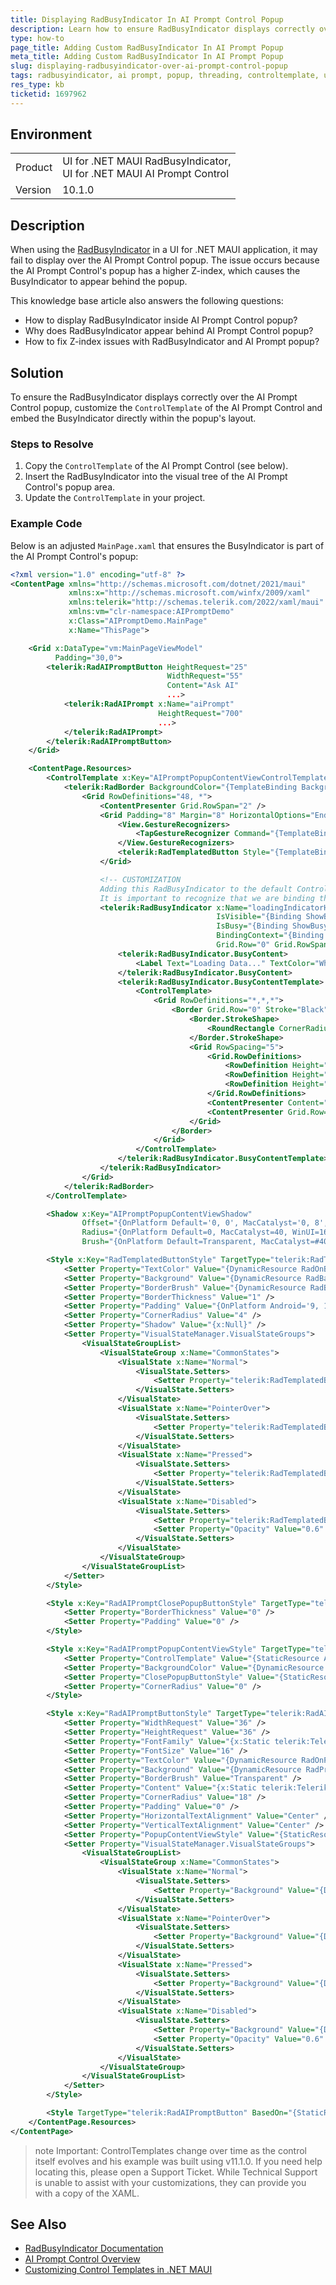 ```yaml
---
title: Displaying RadBusyIndicator In AI Prompt Control Popup
description: Learn how to ensure RadBusyIndicator displays correctly over the AI Prompt Control popup in a UI for .NET MAUI application.
type: how-to
page_title: Adding Custom RadBusyIndicator In AI Prompt Popup
meta_title: Adding Custom RadBusyIndicator In AI Prompt Popup
slug: displaying-radbusyindicator-over-ai-prompt-control-popup
tags: radbusyindicator, ai prompt, popup, threading, controltemplate, ui-for-net-maui
res_type: kb
ticketid: 1697962
---
```


## Environment

<table>
<tbody>
<tr>
<td> Product </td>
<td>
UI for .NET MAUI RadBusyIndicator, <br/>
UI for .NET MAUI AI Prompt Control
</td>
</tr>
<tr>
<td> Version </td>
<td> 10.1.0 </td>
</tr>
</tbody>
</table>

## Description

When using the [RadBusyIndicator](https://docs.telerik.com/devtools/maui/controls/busyindicator/overview) in a UI for .NET MAUI application, it may fail to display over the AI Prompt Control popup. The issue occurs because the AI Prompt Control's popup has a higher Z-index, which causes the BusyIndicator to appear behind the popup. 

This knowledge base article also answers the following questions:
- How to display RadBusyIndicator inside AI Prompt Control popup?
- Why does RadBusyIndicator appear behind AI Prompt Control popup?
- How to fix Z-index issues with RadBusyIndicator and AI Prompt popup?

## Solution

To ensure the RadBusyIndicator displays correctly over the AI Prompt Control popup, customize the `ControlTemplate` of the AI Prompt Control and embed the BusyIndicator directly within the popup's layout.

### Steps to Resolve

1. Copy the `ControlTemplate` of the AI Prompt Control (see below).
2. Insert the RadBusyIndicator into the visual tree of the AI Prompt Control's popup area.
3. Update the `ControlTemplate` in your project.

### Example Code

Below is an adjusted `MainPage.xaml` that ensures the BusyIndicator is part of the AI Prompt Control's popup:

```xml
<?xml version="1.0" encoding="utf-8" ?>
<ContentPage xmlns="http://schemas.microsoft.com/dotnet/2021/maui"
             xmlns:x="http://schemas.microsoft.com/winfx/2009/xaml"
             xmlns:telerik="http://schemas.telerik.com/2022/xaml/maui"
             xmlns:vm="clr-namespace:AIPromptDemo"
             x:Class="AIPromptDemo.MainPage"
             x:Name="ThisPage">

    <Grid x:DataType="vm:MainPageViewModel"
          Padding="30,0">
        <telerik:RadAIPromptButton HeightRequest="25"
                                   WidthRequest="55"
                                   Content="Ask AI"
                                   ...>
            <telerik:RadAIPrompt x:Name="aiPrompt"
                                 HeightRequest="700"
                                 ...>
            </telerik:RadAIPrompt>
        </telerik:RadAIPromptButton>
    </Grid>

    <ContentPage.Resources>
        <ControlTemplate x:Key="AIPromptPopupContentViewControlTemplate">
            <telerik:RadBorder BackgroundColor="{TemplateBinding BackgroundColor}" Background="{TemplateBinding Background}" BorderColor="{TemplateBinding BorderColor}" BorderBrush="{TemplateBinding BorderBrush}" BorderThickness="{TemplateBinding BorderThickness}" CornerRadius="{TemplateBinding CornerRadius}" Padding="{TemplateBinding ContentPadding}" Shadow="{StaticResource AIPromptPopupContentViewShadow}">
                <Grid RowDefinitions="48, *">
                    <ContentPresenter Grid.RowSpan="2" />
                    <Grid Padding="8" Margin="8" HorizontalOptions="End" VerticalOptions="Center">
                        <View.GestureRecognizers>
                            <TapGestureRecognizer Command="{TemplateBinding ActualClosePopupCommand}" />
                        </View.GestureRecognizers>
                        <telerik:RadTemplatedButton Style="{TemplateBinding ActualClosePopupButtonStyle}" />
                    </Grid>

                    <!-- CUSTOMIZATION
                    Adding this RadBusyIndicator to the default ControlTemplate
                    It is important to recognize that we are binding the control's properties to the page view model properties by setting the BindingContext -->
                    <telerik:RadBusyIndicator x:Name="loadingIndicatorHeat" 
                                              IsVisible="{Binding ShowBusyIndicator}"
                                              IsBusy="{Binding ShowBusyIndicator}"
                                              BindingContext="{Binding BindingContext, Source={x:Reference ThisPage}}"
                                              Grid.Row="0" Grid.RowSpan="2" AnimationType="Animation9" AnimationContentColor="White" AnimationContentHeightRequest="50" AnimationContentWidthRequest="50" BackgroundColor="#AA000000" >
                        <telerik:RadBusyIndicator.BusyContent>
                            <Label Text="Loading Data..." TextColor="White" FontSize="16" />
                        </telerik:RadBusyIndicator.BusyContent>
                        <telerik:RadBusyIndicator.BusyContentTemplate>
                            <ControlTemplate>
                                <Grid RowDefinitions="*,*,*">
                                    <Border Grid.Row="0" Stroke="Black" StrokeThickness="4" Background="Black" Padding="16,7,16,14" HorizontalOptions="Center" VerticalOptions="End">
                                        <Border.StrokeShape>
                                            <RoundRectangle CornerRadius="5,5,5,5" />
                                        </Border.StrokeShape>
                                        <Grid RowSpacing="5">
                                            <Grid.RowDefinitions>
                                                <RowDefinition Height="Auto" />
                                                <RowDefinition Height="Auto" />
                                                <RowDefinition Height="*" />
                                            </Grid.RowDefinitions>
                                            <ContentPresenter Content="{TemplateBinding Path=AnimationContent}" />
                                            <ContentPresenter Grid.Row="1" Content="{TemplateBinding Path=BusyContent}" HorizontalOptions="Center" />
                                        </Grid>
                                    </Border>
                                </Grid>
                            </ControlTemplate>
                        </telerik:RadBusyIndicator.BusyContentTemplate>
                    </telerik:RadBusyIndicator>
                </Grid>
            </telerik:RadBorder>
        </ControlTemplate>

        <Shadow x:Key="AIPromptPopupContentViewShadow"
                Offset="{OnPlatform Default='0, 0', MacCatalyst='0, 8', WinUI='0, 8'}"
                Radius="{OnPlatform Default=0, MacCatalyst=40, WinUI=16}"
                Brush="{OnPlatform Default=Transparent, MacCatalyst=#40000000, WinUI=#24000000}" />

        <Style x:Key="RadTemplatedButtonStyle" TargetType="telerik:RadTemplatedButton">
            <Setter Property="TextColor" Value="{DynamicResource RadOnBaseColor}" />
            <Setter Property="Background" Value="{DynamicResource RadBaseBrush}" />
            <Setter Property="BorderBrush" Value="{DynamicResource RadBorderColor}" />
            <Setter Property="BorderThickness" Value="1" />
            <Setter Property="Padding" Value="{OnPlatform Android='9, 11', iOS='9, 12.5', MacCatalyst='9, 6.5', WinUI='9, 5'}" />
            <Setter Property="CornerRadius" Value="4" />
            <Setter Property="Shadow" Value="{x:Null}" />
            <Setter Property="VisualStateManager.VisualStateGroups">
                <VisualStateGroupList>
                    <VisualStateGroup x:Name="CommonStates">
                        <VisualState x:Name="Normal">
                            <VisualState.Setters>
                                <Setter Property="telerik:RadTemplatedButton.Background" Value="{DynamicResource RadBaseBrush}" />
                            </VisualState.Setters>
                        </VisualState>
                        <VisualState x:Name="PointerOver">
                            <VisualState.Setters>
                                <Setter Property="telerik:RadTemplatedButton.Background" Value="{DynamicResource RadBaseHoverBrush}" />
                            </VisualState.Setters>
                        </VisualState>
                        <VisualState x:Name="Pressed">
                            <VisualState.Setters>
                                <Setter Property="telerik:RadTemplatedButton.Background" Value="{DynamicResource RadBaseActiveBrush}" />
                            </VisualState.Setters>
                        </VisualState>
                        <VisualState x:Name="Disabled">
                            <VisualState.Setters>
                                <Setter Property="telerik:RadTemplatedButton.Background" Value="{DynamicResource RadBaseBrush}" />
                                <Setter Property="Opacity" Value="0.6" />
                            </VisualState.Setters>
                        </VisualState>
                    </VisualStateGroup>
                </VisualStateGroupList>
            </Setter>
        </Style>

        <Style x:Key="RadAIPromptClosePopupButtonStyle" TargetType="telerik:RadTemplatedButton" BasedOn="{StaticResource RadTemplatedButtonStyle}">
            <Setter Property="BorderThickness" Value="0" />
            <Setter Property="Padding" Value="0" />
        </Style>

        <Style x:Key="RadAIPromptPopupContentViewStyle" TargetType="telerik:AIPromptPopupContentView">
            <Setter Property="ControlTemplate" Value="{StaticResource AIPromptPopupContentViewControlTemplate}" />
            <Setter Property="BackgroundColor" Value="{DynamicResource RadSurfaceAltColor}" />
            <Setter Property="ClosePopupButtonStyle" Value="{StaticResource RadAIPromptClosePopupButtonStyle}" />
            <Setter Property="CornerRadius" Value="0" />
        </Style>

        <Style x:Key="RadAIPromptButtonStyle" TargetType="telerik:RadAIPromptButton">
            <Setter Property="WidthRequest" Value="36" />
            <Setter Property="HeightRequest" Value="36" />
            <Setter Property="FontFamily" Value="{x:Static telerik:TelerikFont.Name}" />
            <Setter Property="FontSize" Value="16" />
            <Setter Property="TextColor" Value="{DynamicResource RadOnPrimaryColor}" />
            <Setter Property="Background" Value="{DynamicResource RadPrimaryColor}" />
            <Setter Property="BorderBrush" Value="Transparent" />
            <Setter Property="Content" Value="{x:Static telerik:TelerikFont.IconSparkle}" />
            <Setter Property="CornerRadius" Value="18" />
            <Setter Property="Padding" Value="0" />
            <Setter Property="HorizontalTextAlignment" Value="Center" />
            <Setter Property="VerticalTextAlignment" Value="Center" />
            <Setter Property="PopupContentViewStyle" Value="{StaticResource RadAIPromptPopupContentViewStyle}" />
            <Setter Property="VisualStateManager.VisualStateGroups">
                <VisualStateGroupList>
                    <VisualStateGroup x:Name="CommonStates">
                        <VisualState x:Name="Normal">
                            <VisualState.Setters>
                                <Setter Property="Background" Value="{DynamicResource RadPrimaryColor}" />
                            </VisualState.Setters>
                        </VisualState>
                        <VisualState x:Name="PointerOver">
                            <VisualState.Setters>
                                <Setter Property="Background" Value="{DynamicResource RadPrimaryHoverColor}" />
                            </VisualState.Setters>
                        </VisualState>
                        <VisualState x:Name="Pressed">
                            <VisualState.Setters>
                                <Setter Property="Background" Value="{DynamicResource RadPrimaryActiveColor}" />
                            </VisualState.Setters>
                        </VisualState>
                        <VisualState x:Name="Disabled">
                            <VisualState.Setters>
                                <Setter Property="Background" Value="{DynamicResource RadPrimaryColor}" />
                                <Setter Property="Opacity" Value="0.6" />
                            </VisualState.Setters>
                        </VisualState>
                    </VisualStateGroup>
                </VisualStateGroupList>
            </Setter>
        </Style>

        <Style TargetType="telerik:RadAIPromptButton" BasedOn="{StaticResource RadAIPromptButtonStyle}" />
    </ContentPage.Resources>
</ContentPage>
```

>note Important: ControlTemplates change over time as the control itself evolves and his example was built using v11.1.0. If you need help locating this, please open a Support Ticket. While Technical Support is unable to assist with your customizations, they can provide you with a copy of the XAML.

## See Also

- [RadBusyIndicator Documentation](https://docs.telerik.com/devtools/maui/controls/busyindicator/overview)
- [AI Prompt Control Overview](https://docs.telerik.com/devtools/maui/controls/ai-prompt/overview)
- [Customizing Control Templates in .NET MAUI](https://docs.microsoft.com/en-us/dotnet/maui/user-interface/templates/control-template)

